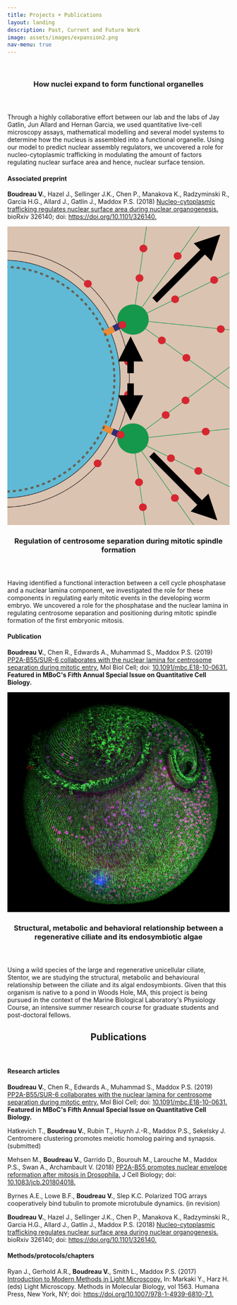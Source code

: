 ```yaml
---
title: Projects + Publications
layout: landing
description: Past, Current and Future Work
image: assets/images/expansion2.png
nav-menu: true
---
```


<!-- Main -->
<div id="main">

<!-- One -->
<section id="one" class="spotlights">
	<section>
		<a href="https://www.biorxiv.org/content/early/2018/05/18/326140" class="image">
			<img src="assets/images/flies2.gif" alt="" data-position="center center" />
		</a>
		<div class="content">
			<div class="inner">
				<header class="major">
					<h3>How nuclei expand to form functional organelles</h3>
				</header>
				<p>Through a highly collaborative effort between our lab and the labs of Jay Gatlin, Jun Allard and Hernan Garcia, we used quantitative live-cell microscopy assays, mathematical modelling and several model systems to determine how the nucleus is assembled into a functional organelle. Using our model to predict nuclear assembly regulators, we uncovered a role for nucleo-cytoplasmic trafficking in modulating the amount of factors regulating nuclear surface area and hence, nuclear surface tension.</p>
					<h4>Associated preprint</h4>
				<p><b>Boudreau V.</b>, Hazel J., Sellinger J.K., Chen P., Manakova K., Radzyminski R., Garcia H.G., Allard J., Gatlin J., Maddox P.S. (2018) <a href="https://www.biorxiv.org/content/early/2018/05/18/326140">Nucleo-cytoplasmic trafficking regulates nuclear surface area during nuclear organogenesis.</a> bioRxiv 326140; doi: <a href="https://doi.org/10.1101/326140">https://doi.org/10.1101/326140.</a></p>
			</div>
		</div>
	</section>
	<section>
		<a href="https://www.biorxiv.org/content/early/2018/10/12/442368">
			<img src="assets/images/centrosome2.png" alt="" data-position="top center" />
		</a>
		<div class="content">
			<div class="inner">
				<header class="major">
					<h3>Regulation of centrosome separation during mitotic spindle formation</h3>
				</header>
				<p>Having identified a functional interaction between a cell cycle phosphatase and a nuclear lamina component, we investigated the role for these components in regulating early mitotic events in the developing worm embryo. We uncovered a role for the phosphatase and the nuclear lamina in regulating centrosome separation and positioning during mitotic spindle formation of the first embryonic mitosis.</p>
				<h4>Publication</h4>
				<p><b>Boudreau V.</b>, Chen R., Edwards A., Muhammad S., Maddox P.S. (2019) <a href="https://doi.org/10.1091/mbc.E18-10-0631">PP2A-B55/SUR-6 collaborates with the nuclear lamina for centrosome separation during mitotic entry.</a> Mol Biol Cell; doi: <a href="https://doi.org/10.1091/mbc.E18-10-0631">10.1091/mbc.E18-10-0631.</a> <b>Featured in MBoC's Fifth Annual Special Issue on Quantitative Cell Biology.</b></p>
			</div>
		</div>
	</section>
	<section>
	<a href="Projects_+_Publications" class="image">
			<img src="assets/images/pyriformis.png" alt="" data-position="25% 25%" />
		</a>	
		<div class="content">
			<div class="inner">
				<header class="major">
					<h3>Structural, metabolic and behavioral relationship between a regenerative ciliate and its endosymbiotic algae</h3>
				</header>
				<p>Using a wild species of the large and regenerative unicellular ciliate, Stentor, we are studying the structural, metabolic and behavioural relationship between the ciliate and its algal endosymbionts. Given that this organism is native to a pond in Woods Hole, MA, this project is being pursued in the context of the Marine Biological Laboratory's Physiology Course, an intensive summer research course for graduate students and post-doctoral fellows.</p>
			</div>
		</div>
	</section>
</section>

<!-- Two -->
<section id="two">
	<div class="inner">
		<header class="major">
			<h2>Publications</h2>
		</header>
		<p>
<h4>Research articles</h4>
		
<p><b>Boudreau V.</b>, Chen R., Edwards A., Muhammad S., Maddox P.S. (2019) <a href="https://doi.org/10.1091/mbc.E18-10-0631">PP2A-B55/SUR-6 collaborates with the nuclear lamina for centrosome separation during mitotic entry.</a> Mol Biol Cell; doi: <a href="https://doi.org/10.1091/mbc.E18-10-0631">10.1091/mbc.E18-10-0631.</a> <b>Featured in MBoC's Fifth Annual Special Issue on Quantitative Cell Biology.</b></p>

<p>Hatkevich T., <b>Boudreau V.</b>, Rubin T., Huynh J.-R., Maddox P.S., Sekelsky J. Centromere clustering promotes meiotic homolog pairing and synapsis. (submitted)</p>

<p>Mehsen M., <b>Boudreau V.</b>, Garrido D., Bourouh M., Larouche M., Maddox P.S., Swan A., Archambault V. (2018) <a href="http://jcb.rupress.org/content/early/2018/10/10/jcb.201804018">PP2A-B55 promotes nuclear envelope reformation after mitosis in Drosophila.</a> J Cell Biology; doi: <a href="http://jcb.rupress.org/content/early/2018/10/10/jcb.201804018">10.1083/jcb.201804018.</a></p>

<p>Byrnes A.E., Lowe B.F., <b>Boudreau V.</b>, Slep K.C. Polarized TOG arrays cooperatively bind tubulin to promote microtubule dynamics. (in revision)</p>

<p><b>Boudreau V.</b>, Hazel J., Sellinger J.K., Chen P., Manakova K., Radzyminski R., Garcia H.G., Allard J., Gatlin J., Maddox P.S. (2018) <a href="https://www.biorxiv.org/content/early/2018/05/18/326140">Nucleo-cytoplasmic trafficking regulates nuclear surface area during nuclear organogenesis.</a> bioRxiv 326140; doi: <a href="https://doi.org/10.1101/326140">https://doi.org/10.1101/326140.</a></p>
		
<h4>Methods/protocols/chapters</h4>

<p>Ryan J., Gerhold A.R., <b>Boudreau V.</b>, Smith L., Maddox P.S. (2017) <a href="https://link.springer.com/protocol/10.1007/978-1-4939-6810-7_1">Introduction to Modern Methods in Light Microscopy.</a> In: Markaki Y., Harz H. (eds) Light Microscopy. Methods in Molecular Biology, vol 1563. Humana Press, New York, NY; doi: <a href="https://doi.org/10.1007/978-1-4939-6810-7_1">https://doi.org/10.1007/978-1-4939-6810-7_1.</a></p>

